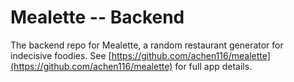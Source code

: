 # Mealette -- Backend
The backend repo for Mealette, a random restaurant generator for indecisive foodies. See [https://github.com/achen116/mealette](https://github.com/achen116/mealette) for full app details.
